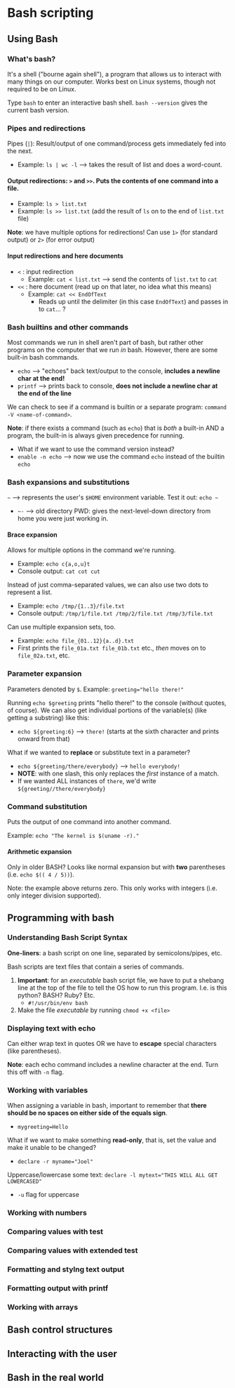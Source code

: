 # Bash scripting
## Using Bash
### What's bash?
It's a shell ("bourne again shell"), a program that allows us to interact with many things on our computer. Works best on Linux systems, though not required to be on Linux. 

Type `bash` to enter an interactive bash shell. `bash --version` gives the current bash version. 

### Pipes and redirections
Pipes (`|`): Result/output of one command/process gets immediately fed into the next. 
- Example: `ls | wc -l` --> takes the result of list and does a word-count. 

#### Output redirections: `>` and `>>`. Puts the contents of one command into a file. 
- Example: `ls > list.txt`
- Example: `ls >> list.txt` (add the result of `ls` on to the end of `list.txt` file)

**Note**: we have multiple options for redirections! Can use `1>` (for standard output) or `2>` (for error output)

#### Input redirections and here documents
- `<` : input redirection
    - Example: `cat < list.txt` --> send the contents of `list.txt` to `cat`
- `<<` : here document (read up on that later, no idea what this means)
    - Example: `cat << EndOfText`
        - Reads up until the delimiter (in this case `EndOfText`) and passes in to `cat`... ?

### Bash builtins and other commands
Most commands we run in shell aren't part of bash, but rather other programs on the computer that we run *in* bash. However, there are some built-in bash commands. 
- `echo` --> "echoes" back text/output to the console, **includes a newline char at the end!**
- `printf` --> prints back to console, **does not include a newline char at the end of the line**

We can check to see if a command is builtin or a separate program: `command -V <name-of-command>`. 

**Note**: if there exists a command (such as `echo`) that is *both* a built-in AND a program, the built-in is always given precedence for running. 
- What if we want to use the command version instead?
- `enable -n echo` --> now we use the command `echo` instead of the builtin `echo`

### Bash expansions and substitutions
`~` --> represents the user's `$HOME` environment variable. Test it out: `echo ~`
- `~-` --> old directory PWD: gives the next-level-down directory from home you were just working in.

#### Brace expansion
Allows for multiple options in the command we're running. 
- Example: `echo c{a,o,u}t`
- Console output: `cat cot cut`

Instead of just comma-separated values, we can also use two dots to represent a list. 
- Example: `echo /tmp/{1..3}/file.txt`
- Console output: `/tmp/1/file.txt /tmp/2/file.txt /tmp/3/file.txt`

Can use multiple expansion sets, too. 
- Example: `echo file_{01..12}{a..d}.txt`
- First prints the `file_01a.txt file_01b.txt` etc., *then* moves on to `file_02a.txt`, etc.

### Parameter expansion
Parameters denoted by `$`. Example: `greeting="hello there!"`

Running `echo $greeting` prints "hello there!" to the console (without quotes, of course). We can also get individual portions of the variable(s) (like getting a substring) like this:
- `echo ${greeting:6}` --> `there!` (starts at the sixth character and prints onward from that)

What if we wanted to **replace** or substitute text in a parameter?
- `echo ${greeting/there/everybody}` --> `hello everybody!`
- **NOTE**: with one slash, this only replaces the *first* instance of a match. 
- If we wanted ALL instances of `there`, we'd write `${greeting//there/everybody}`

### Command substitution
Puts the output of one command into another command. 

Example: `echo "The kernel is $(uname -r)."`

#### Arithmetic expansion
Only in older BASH? Looks like normal expansion but with **two** parentheses (i.e. `echo $(( 4 / 5))`). 

Note: the example above returns zero. This only works with integers (i.e. only integer division supported).

## Programming with bash
### Understanding Bash Script Syntax
**One-liners**: a bash script on one line, separated by semicolons/pipes, etc.

Bash scripts are text files that contain a series of commands. 

1. **Important**: for an *executable* bash script file, we have to put a shebang line at the top of the file to tell the OS how to run this program. I.e. is this python? BASH? Ruby? Etc.
    - `#!/usr/bin/env bash`
2. Make the file *executable* by running `chmod +x <file>`

### Displaying text with echo
Can either wrap text in quotes OR we have to **escape** special characters (like parentheses). 

**Note**: each echo command includes a newline character at the end. Turn this off with `-n` flag. 

### Working with variables
When assigning a variable in bash, important to remember that **there should be no spaces on either side of the equals sign**.
- `mygreeting=Hello`

What if we want to make something **read-only**, that is, set the value and make it unable to be changed?
- `declare -r myname="Joel"`

Uppercase/lowercase some text: `declare -l mytext="THIS WILL ALL GET LOWERCASED"`
- `-u` flag for uppercase

### Working with numbers


### Comparing values with test


### Comparing values with extended test


### Formatting and stylng text output


### Formatting output with printf


### Working with arrays



## Bash control structures

## Interacting with the user

## Bash in the real world
